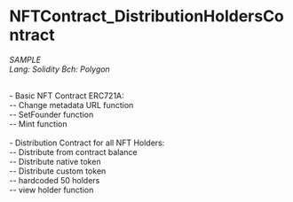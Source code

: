 # NFTContract_DistributionHoldersContract
<i>
SAMPLE <br>
Lang: Solidity
Bch: Polygon
</i>
<p>
<br>- Basic NFT Contract ERC721A:
<br> -- Change metadata URL function
<br> -- SetFounder function 
<br> -- Mint function
  <br>
<br>- Distribution Contract for all NFT Holders:
<br> -- Distribute from contract balance  
<br> -- Distribute native token
<br> -- Distribute custom token
<br> -- hardcoded 50 holders
<br> -- view holder function
